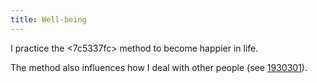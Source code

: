 ```yaml
---
title: Well-being
---
```


I practice the <7c5337fc> method to become happier in life. 

The method also influences how I deal with other people (see [1930301](z://conflict)).


